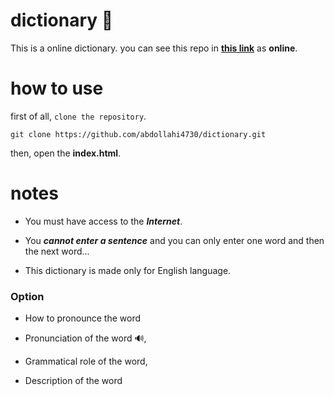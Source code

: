 # dictionary :book:
This is a online dictionary.
you can see this repo in **[this link](https://abdollahi4730.github.io/dictionary/)** as **online**.
# how to use

first of all, `clone the repository`. 
```
git clone https://github.com/abdollahi4730/dictionary.git
```
then, open the **index.html**.

# notes
- You must have access to the ***Internet***.

* You ***cannot enter a sentence*** and you can only enter one word and then the next word...

+ This dictionary is made only for English language.

### Option 
 * How to pronounce the word

 * Pronunciation of the word :loud_sound:,

 * Grammatical role of the word,

 * Description of the word 
